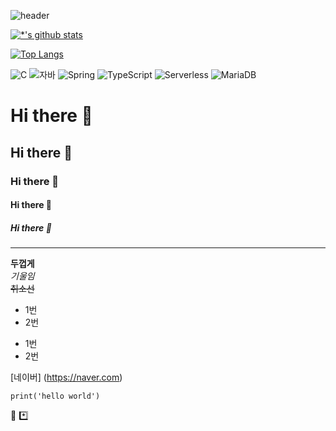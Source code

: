 ![header](https://capsule-render.vercel.app/api?type=wave&color=auto&height=300&section=header&text=나는%20공부중&fontSize=90)

[![*'s github stats](https://github-readme-stats.vercel.app/api?username=Hyosung0708)](https://github.com/Hyosung0708)

[![Top Langs](https://github-readme-stats.vercel.app/api/top-langs/?username=Hyosung0708)](https://github.com/Hyosung0708/github-readme-stats)

![C](https://img.shields.io/badge/-C-123456?style=flat-square&logo=C&logoColor=black)
![자바](https://img.shields.io/badge/-자바-007396?style=flat&logo=Java&logoColor=ffffff)
![Spring](https://img.shields.io/badge/-Spring-6DB33F?style=for-the-badge&logo=Spring&logoColor=white)
![TypeScript](https://img.shields.io/badge/-TypeScript-3178C6?style=flat-square&logo=TypeScript&logoColor=white)
![Serverless](https://img.shields.io/badge/-Serverless-FD5750?style=flat-square&logo=Serverless&logoColor=magenta)
![MariaDB](https://img.shields.io/badge/-MariaDB-1F305F?style=flat-square&logo=mariadb&logoColor=white)


# Hi there 👋
## Hi there 👋
### Hi there 👋
#### Hi there 👋
##### Hi there 👋
---
**두껍게** <br>
*기울임* <br>
~~취소선~~ <br>
* 1번
* 2번
- 1번
- 2번

[네이버] (https://naver.com)

```
print('hello world')
```

🥇
*️⃣
